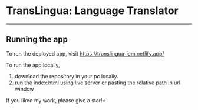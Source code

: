# TransLingua: Language Translator
---
## Running the app

To run the deployed app, visit https://translingua-iem.netlify.app/

To run the app locally, 

1.  download the repository in your pc locally.
2.  run the index.html using live server or pasting the relative path in url window
    
If you liked my work, please give a star!⭐️

